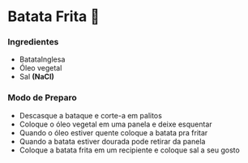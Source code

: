 # Batata Frita :fries: 

### Ingredientes

- BatataInglesa
- Óleo vegetal
- Sal **(NaCl)**

### Modo de Preparo

- Descasque a bataque e corte-a em palitos
- Coloque o óleo vegetal em uma panela e deixe esquentar
- Quando o óleo estiver quente coloque a batata pra fritar
- Quando a batata estiver dourada pode retirar da panela
- Coloque a batata frita em um recipiente e coloque sal a seu gosto